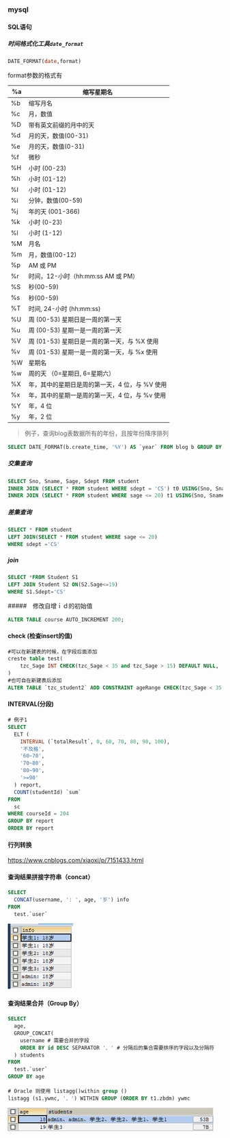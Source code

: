 ### mysql

#### SQL语句

##### 时间格式化工具`date_format`

```sql
DATE_FORMAT(date,format) 
```

format参数的格式有

| %a   | 缩写星期名                                     |
| ---- | ---------------------------------------------- |
| %b   | 缩写月名                                       |
| %c   | 月，数值                                       |
| %D   | 带有英文前缀的月中的天                         |
| %d   | 月的天，数值(00-31)                            |
| %e   | 月的天，数值(0-31)                             |
| %f   | 微秒                                           |
| %H   | 小时 (00-23)                                   |
| %h   | 小时 (01-12)                                   |
| %I   | 小时 (01-12)                                   |
| %i   | 分钟，数值(00-59)                              |
| %j   | 年的天 (001-366)                               |
| %k   | 小时 (0-23)                                    |
| %l   | 小时 (1-12)                                    |
| %M   | 月名                                           |
| %m   | 月，数值(00-12)                                |
| %p   | AM 或 PM                                       |
| %r   | 时间，12-小时（hh:mm:ss AM 或 PM）             |
| %S   | 秒(00-59)                                      |
| %s   | 秒(00-59)                                      |
| %T   | 时间, 24-小时 (hh:mm:ss)                       |
| %U   | 周 (00-53) 星期日是一周的第一天                |
| %u   | 周 (00-53) 星期一是一周的第一天                |
| %V   | 周 (01-53) 星期日是一周的第一天，与 %X 使用    |
| %v   | 周 (01-53) 星期一是一周的第一天，与 %x 使用    |
| %W   | 星期名                                         |
| %w   | 周的天 （0=星期日, 6=星期六）                  |
| %X   | 年，其中的星期日是周的第一天，4 位，与 %V 使用 |
| %x   | 年，其中的星期一是周的第一天，4 位，与 %v 使用 |
| %Y   | 年，4 位                                       |
| %y   | 年，2 位                                       |

> 例子，查询blog表数据所有的年份，且按年份降序排列

```sql
SELECT DATE_FORMAT(b.create_time, '%Y') AS `year` FROM blog b GROUP BY `year` ORDER BY `year` DESC
```

##### 交集查询

```sql
SELECT Sno, Sname, Sage, Sdept FROM student
INNER JOIN (SELECT * FROM student WHERE sdept = 'CS') t0 USING(Sno, Sname, Sage, Sdept)
INNER JOIN (SELECT * FROM student WHERE sage <= 20) t1 USING(Sno, Sname, Sage, Sdept)
```

##### 差集查询

```sql
SELECT * FROM student 
LEFT JOIN(SELECT * FROM student WHERE sage <= 20)
WHERE sdept ='CS'
```

##### join

```sql
SELECT *FROM Student S1
LEFT JOIN Student S2 ON(S2.Sage<=19)
WHERE S1.Sdept='CS'
```

#####　修改自增ｉｄ的初始值

```sql
ALTER TABLE course AUTO_INCREMENT 200;
```

#### check (检查insert的值)

```sql
#可以在新建表的时候，在字段后面添加
creste table test(
	tzc_Sage INT CHECK(tzc_Sage < 35 and tzc_Sage > 15) DEFAULT NULL,
)
#也可自在新建表后添加
ALTER TABLE `tzc_student2` ADD CONSTRAINT ageRange CHECK(tzc_Sage < 35 AND tzc_Sage > 15)
```

#### INTERVAL(分段)

```sql
# 例子1
SELECT
  ELT (
    INTERVAL (`totalResult`, 0, 60, 70, 80, 90, 100),
    '不及格',
    '60~70',
    '70~80',
    '80~90',
    '>=90'
  ) report,
  COUNT(studentId) `sum`
FROM
  sc
WHERE courseId = 204
GROUP BY report
ORDER BY report
```

#### 行列转换

https://www.cnblogs.com/xiaoxi/p/7151433.html

#### 查询结果拼接字符串（concat）

```sql
SELECT 
  CONCAT(username, ': ', age, '岁') info
FROM
  test.`user` 
```

![image-20211209152839663](../../static/image/image-20211209152839663.png)

#### 查询结果合并（Group By）

```sql
SELECT 
  age,
  GROUP_CONCAT(
    username # 需要合并的字段
    ORDER BY id DESC SEPARATOR '、' # 分隔后的集合需要排序的字段以及分隔符
  ) students 
FROM
  test.`user` 
GROUP BY age 

# Oracle 则使用 listagg()within group () 
listagg (s1.ywmc, '、') WITHIN GROUP (ORDER BY t1.zbdm) ywmc
```

![image-20211209153019379](../../static/image/image-20211209153019379.png)